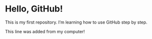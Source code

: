 # Hello, GitHub!

This is my first repository. I’m learning how to use GitHub step by step.



This line was added from my computer!

